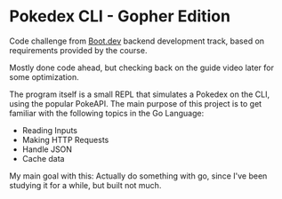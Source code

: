 # Pokedex CLI - Gopher Edition 

Code challenge from [Boot.dev](https://boot.dev/) backend development track, based on requirements provided by the course.

Mostly done code ahead, but checking back on the guide video later for some optimization.

The program itself is a small REPL that simulates a Pokedex on the CLI, using the popular PokeAPI. The main purpose of this project is to get familiar with the following topics in the Go Language:

- Reading Inputs
- Making HTTP Requests
- Handle JSON
- Cache data

My main goal with this: Actually do something with go, since I've been studying it for a while, but built not much. 